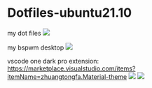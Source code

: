 # Dotfiles-ubuntu21.10
my dot files
<img src="https://external-content.duckduckgo.com/iu/?u=http%3A%2F%2Fdotfiles.github.io%2Fimages%2Fdotfiles-logo.png&f=1&nofb=1"/>


my bspwm desktop
<img src="https://github.com/renanrod4/Dotfiles-ubuntu21.10/blob/main/desktop.png"/>

vscode
one dark pro extension:
https://marketplace.visualstudio.com/items?itemName=zhuangtongfa.Material-theme
<img src="https://github.com/renanrod4/Dotfiles-ubuntu21.10/blob/main/vscode.png"/>
<img src="https://github.com/renanrod4/Dotfiles-ubuntu21.10/blob/main/discord.png"/>
